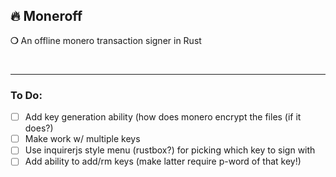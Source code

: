 ## :fire: Moneroff

__❍__ An offline monero transaction signer in Rust

&nbsp;

***

### To Do:

- [ ] Add key generation ability (how does monero encrypt the files (if it does?)
- [ ] Make work w/ multiple keys
- [ ] Use inquirerjs style menu (rustbox?) for picking which key to sign with
- [ ] Add ability to add/rm keys (make latter require p-word of that key!)
